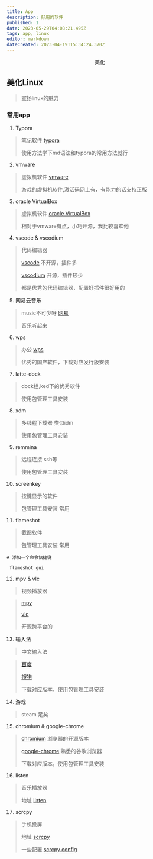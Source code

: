 ```yaml
---
title: App
description: 好用的软件
published: 1
date: 2023-05-29T04:08:21.495Z
tags: app, linux
editor: markdown
dateCreated: 2023-04-19T15:34:24.370Z
---
```


<center>美化</center>


## 美化Linux 

> 宣扬linux的魅力



### 常用app


1. Typora 

> 笔记软件 [typora](https://github.com/typora)
> 
> 使用方法学下md语法和typora的常用方法就行


2. vmware 

> 虚拟机软件 [vmware](https://www.vmware.com/cn/products/workstation-pro/workstation-pro-evaluation.html)
>
> 游戏的虚拟机软件,激活码网上有，有能力的话支持正版

3. oracle VirtualBox 

> 虚拟机软件 [oracle VirtualBox](https://www.virtualbox.org/)
>
> 相对于vmware有点，小巧开源，我比较喜欢他

4. vscode & vscodium

> 代码编辑器
>
>  [vscode](https://code.visualstudio.com/) 不开源，插件多
>  
> [vscodium](https://vscodium.com/) 开源，插件较少
>  
> 都是优秀的代码编辑器，配置好插件很好用的

5. 网易云音乐

>  music不可少呀 [网易](https://music.163.com/#/download)
>
> 音乐听起来

6. wps

> 办公 [wps](https://www.wps.cn/)
>
> 优秀的国产软件，下载对应发行版安装

7. latte-dock

> dock栏,ked下的优秀软件
>
> 使用包管理工具安装

8. xdm

> 多线程下载器  类似idm
> 
> 使用包管理工具安装

9. remmina 

> 远程连接 ssh等
>
> 使用包管理工具安装

10. screenkey

> 按键显示的软件
> 
> 包管理工具安装 常用

11. flameshot

> 截图软件
> 
> 包管理工具安装 常用
```shell
# 添加一个命令快捷键

 flameshot gui 
```

12. mpv & vlc 

> 视频播放器 

> [mpv](https://mpv.io/) 
>
> [vlc](https://www.videolan.org/)
> 
> 开源跨平台的

13. 输入法

> 中文输入法

> [百度](https://srf.baidu.com/default/) 
>
> [搜狗](https://pinyin.sogou.com/linux/?r=pinyin)
> 
> 下载对应版本，使用包管理工具安装

14. 游戏

> steam 足矣

15. chromium & google-chrome

> [chromium](https://github.com/chromium/chromium)  浏览器的开源版本
>
> [google-chrome](https://www.google.cn/intl/zh-CN/chrome/) 熟悉的谷歌浏览器
> 
> 下载对应版本，使用包管理工具安装

16. listen

> 音乐播放器 
>
> 地址 [listen](https://github.com/listen1/listen1_chrome_extension)

17. scrcpy

> 手机投屏
>
> 地址 [scrcpy](https://github.com/Genymobile/scrcpy)
> 
> 一些配置 [scrcpy config](https://blog.csdn.net/weixin_39949894/article/details/110999911)

